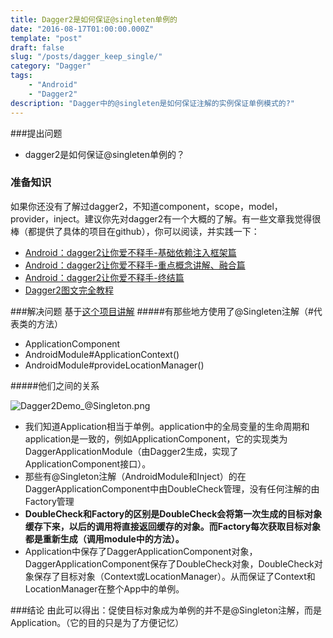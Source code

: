 ```yaml
---
title: Dagger2是如何保证@singleten单例的
date: "2016-08-17T01:00:00.000Z"
template: "post"
draft: false
slug: "/posts/dagger_keep_single/"
category: "Dagger"
tags:
    - "Android"
    - "Dagger2"
description: "Dagger中的@singleten是如何保证注解的实例保证单例模式的?"
---
```


###提出问题
* dagger2是如何保证@singleten单例的？

### 准备知识
如果你还没有了解过dagger2，不知道component，scope，model，provider，inject。建议你先对dagger2有一个大概的了解。有一些文章我觉得很棒（都提供了具体的项目在github），你可以阅读，并实践一下：
* [Android：dagger2让你爱不释手-基础依赖注入框架篇](http://www.jianshu.com/p/cd2c1c9f68d4)
* [Android：dagger2让你爱不释手-重点概念讲解、融合篇](http://www.jianshu.com/p/1d42d2e6f4a5)
* [Android：dagger2让你爱不释手-终结篇](http://www.jianshu.com/p/65737ac39c44)
* [Dagger2图文完全教程](https://github.com/luxiaoming/dagger2Demo)

###解决问题
基于[这个项目讲解](https://github.com/luxiaoming/dagger2Demo)
#####有那些地方使用了@Singleten注解（#代表类的方法）
* ApplicationComponent
* AndroidModule#ApplicationContext()
* AndroidModule#provideLocationManager()

#####他们之间的关系

![Dagger2Demo_@Singleton.png](http://upload-images.jianshu.io/upload_images/1419533-717e696a4ded2cc3.png?imageMogr2/auto-orient/strip%7CimageView2/2/w/1240)
* 我们知道Application相当于单例。application中的全局变量的生命周期和application是一致的，例如ApplicationComponent，它的实现类为DaggerApplicationModule（由Dagger2生成，实现了ApplicationComponent接口）。
* 那些有@Singleton注解（AndroidModule和Inject）的在DaggerApplicationComponent中由DoubleCheck管理，没有任何注解的由Factory管理
* **DoubleCheck和Factory的区别是DoubleCheck会将第一次生成的目标对象缓存下来，以后的调用将直接返回缓存的对象。而Factory每次获取目标对象都是重新生成（调用module中的方法）。**
* Application中保存了DaggerApplicationComponent对象，DaggerApplicationComponent保存了DoubleCheck对象，DoubleCheck对象保存了目标对象（Context或LocationManager）。从而保证了Context和LocationManager在整个App中的单例。

###结论
由此可以得出：促使目标对象成为单例的并不是@Singleton注解，而是Application。（它的目的只是为了方便记忆）